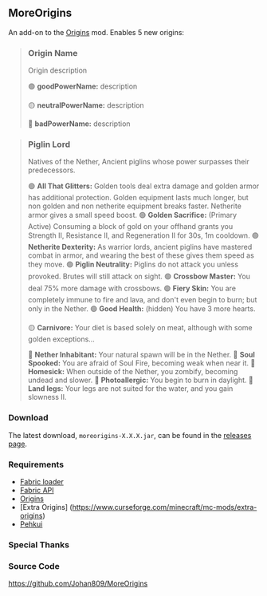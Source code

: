 ## MoreOrigins 

An add-on to the [Origins](https://www.curseforge.com/minecraft/mc-mods/origins) mod. Enables 5 new origins:

> ### Origin Name
>
> Origin description
>
> 🟢 **goodPowerName:** description
>
> 🟡 **neutralPowerName:** description
>
> 🔴 **badPowerName:** description

> ### Piglin Lord
>
> Natives of the Nether, Ancient piglins whose power surpasses their predecessors.
>
> 🟢 **All That Glitters:** Golden tools deal extra damage and golden armor has additional protection. Golden equipment lasts much longer, but non golden and non netherite equipment breaks faster. Netherite armor gives a small speed boost.
> 🟢 **Golden Sacrifice:** (Primary Active) Consuming a block of gold on your offhand grants you Strength II, Resistance II, and Regeneration II for 30s, 1m cooldown.
> 🟢 **Netherite Dexterity:** As warrior lords, ancient piglins have mastered combat in armor, and wearing the best of these gives them speed as they move.
> 🟢 **Piglin Neutrality:** Piglins do not attack you unless provoked. Brutes will still attack on sight.
> 🟢 **Crossbow Master:** You deal 75% more damage with crossbows.
> 🟢 **Fiery Skin:** You are completely immune to fire and lava, and don't even begin to burn; but only in the Nether.
> 🟢 **Good Health:** (hidden) You have 3 more hearts.
>
> 🟡 **Carnivore:** Your diet is based solely on meat, although with some golden exceptions...
>
> 🔴 **Nether Inhabitant:** Your natural spawn will be in the Nether.
> 🔴 **Soul Spooked:** You are afraid of Soul Fire, becoming weak when near it.
> 🔴 **Homesick:** When outside of the Nether, you zombify, becoming undead and slower.
> 🔴 **Photoallergic:** You begin to burn in daylight.
> 🔴 **Land legs:** Your legs are not suited for the water, and you gain slowness II.

### Download

The latest download, `moreorigins-X.X.X.jar`, can be found in the [releases page](https://github.com/Johan809/MoreOrigins/releases).

### Requirements

* [Fabric loader](https://fabricmc.net/)
* [Fabric API](https://www.curseforge.com/minecraft/mc-mods/fabric-api)
* [Origins](https://www.curseforge.com/minecraft/mc-mods/origins)
* [Extra Origins] (https://www.curseforge.com/minecraft/mc-mods/extra-origins)
* [Pehkui](https://www.curseforge.com/minecraft/mc-mods/pehkui)

### Special Thanks



### Source Code

https://github.com/Johan809/MoreOrigins